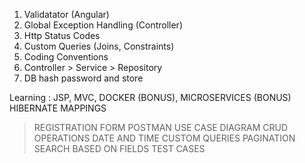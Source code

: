 1. Validatator (Angular)
2. Global Exception Handling (Controller)
3. Http Status Codes
5. Custom Queries (Joins, Constraints)
6. Coding Conventions
7. Controller > Service > Repository
8. DB hash password and store

Learning : JSP, MVC,
DOCKER (BONUS), 
MICROSERVICES (BONUS)
HIBERNATE MAPPINGS

 > REGISTRATION FORM
 > POSTMAN
 > USE CASE DIAGRAM
 > CRUD OPERATIONS
 > DATE AND TIME
 > CUSTOM QUERIES
 > PAGINATION
 > SEARCH BASED ON FIELDS
 > TEST CASES


